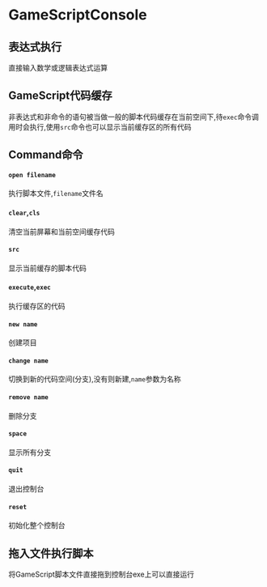 # GameScriptConsole  

## 表达式执行  
直接输入数学或逻辑表达式运算  

## GameScript代码缓存  
非表达式和非命令的语句被当做一般的脚本代码缓存在当前空间下,待`exec`命令调用时会执行,使用`src`命令也可以显示当前缓存区的所有代码  

## Command命令  
#### `open filename`  
执行脚本文件,`filename`文件名  

#### `clear`,`cls`  
清空当前屏幕和当前空间缓存代码  

#### `src`  
显示当前缓存的脚本代码  

#### `execute`,`exec`  
执行缓存区的代码  

#### `new name`  
创建项目  

#### `change name`  
切换到新的代码空间(分支),没有则新建,`name`参数为名称

#### `remove name`  
删除分支  

#### `space`  
显示所有分支  

#### `quit`  
退出控制台  

#### `reset`  
初始化整个控制台  

## 拖入文件执行脚本  
将GameScript脚本文件直接拖到控制台exe上可以直接运行  